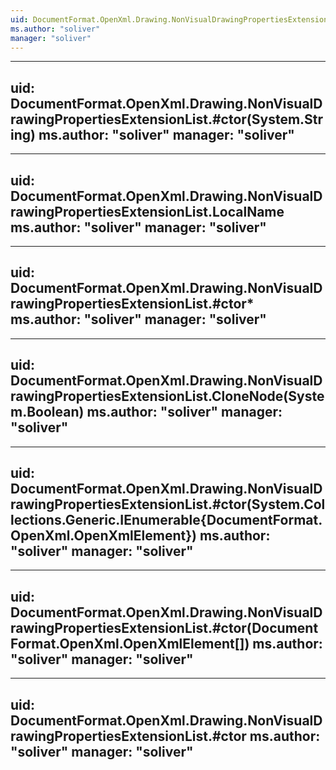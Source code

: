 ```yaml
---
uid: DocumentFormat.OpenXml.Drawing.NonVisualDrawingPropertiesExtensionList
ms.author: "soliver"
manager: "soliver"
---
```


---
uid: DocumentFormat.OpenXml.Drawing.NonVisualDrawingPropertiesExtensionList.#ctor(System.String)
ms.author: "soliver"
manager: "soliver"
---

---
uid: DocumentFormat.OpenXml.Drawing.NonVisualDrawingPropertiesExtensionList.LocalName
ms.author: "soliver"
manager: "soliver"
---

---
uid: DocumentFormat.OpenXml.Drawing.NonVisualDrawingPropertiesExtensionList.#ctor*
ms.author: "soliver"
manager: "soliver"
---

---
uid: DocumentFormat.OpenXml.Drawing.NonVisualDrawingPropertiesExtensionList.CloneNode(System.Boolean)
ms.author: "soliver"
manager: "soliver"
---

---
uid: DocumentFormat.OpenXml.Drawing.NonVisualDrawingPropertiesExtensionList.#ctor(System.Collections.Generic.IEnumerable{DocumentFormat.OpenXml.OpenXmlElement})
ms.author: "soliver"
manager: "soliver"
---

---
uid: DocumentFormat.OpenXml.Drawing.NonVisualDrawingPropertiesExtensionList.#ctor(DocumentFormat.OpenXml.OpenXmlElement[])
ms.author: "soliver"
manager: "soliver"
---

---
uid: DocumentFormat.OpenXml.Drawing.NonVisualDrawingPropertiesExtensionList.#ctor
ms.author: "soliver"
manager: "soliver"
---
